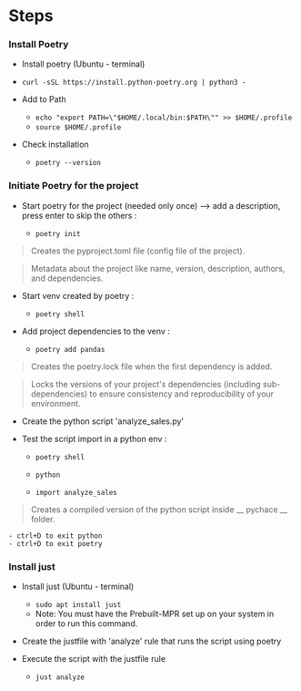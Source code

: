 # Steps

### Install Poetry
- Install poetry (Ubuntu - terminal)
 - `curl -sSL https://install.python-poetry.org | python3 -`

- Add to Path
    - `echo "export PATH=\"$HOME/.local/bin:$PATH\"" >> $HOME/.profile`
    - `source $HOME/.profile`

- Check installation
    - `poetry --version`

### Initiate Poetry for the project
-  Start poetry for the project (needed only once) --> add a description, press enter to skip the others :

    - `poetry init`

> Creates the pyproject.toml file (config file of the project).

> Metadata about the project like name, version, description, authors, and dependencies.

-  Start venv created by poetry :

    - `poetry shell`

-  Add project dependencies to the venv :

    - `poetry add pandas`

> Creates the poetry.lock file when the first dependency is added.

> Locks the versions of your project's dependencies (including sub-dependencies) to ensure consistency and reproducibility of your environment.

- Create the python script 'analyze_sales.py'

-  Test the script import in a python env :

    - `poetry shell`

    - `python`

    - `import analyze_sales`

>  Creates a compiled version of the python script inside __ pychace __ folder.


    - ctrl+D to exit python
    - ctrl+D to exit poetry

### Install just
- Install just (Ubuntu - terminal)
    - `sudo apt install just`
    - Note: You must have the Prebuilt-MPR set up on your system in order to run this command.


-  Create the justfile with 'analyze' rule that runs the script using poetry

-  Execute the script with the justfile rule

    - `just analyze`
